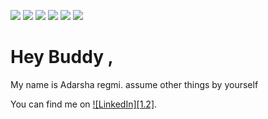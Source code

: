 

![](https://img.shields.io/badge/<Language>-<Python>-informational?style=flat&logo=<LOGO_NAME>&logoColor=white&color=2bbc8a)
![](https://img.shields.io/badge/<OS>-<Linux>-informational?style=flat&logo=<LOGO_NAME>&logoColor=white&color=2bbc8a)
![](https://img.shields.io/badge/<Language>-<Golang>-informational?style=flat&logo=<LOGO_NAME>&logoColor=white&color=2bbc8a)
![](https://img.shields.io/badge/<Packaging>-<Poetry>-informational?style=flat&logo=<LOGO_NAME>&logoColor=white&color=2bbc8a)
![](https://img.shields.io/badge/<S>-<Sanic>-informational?style=flat&logo=<LOGO_NAME>&logoColor=white&color=2bbc8a)
![](https://img.shields.io/badge/<Domain>-<ArtificialIntelligence>-informational?style=flat&logo=<LOGO_NAME>&logoColor=white&color=2bbc8a)

# Hey Buddy ,


My name is Adarsha regmi. assume other things by yourself


<!-- Actual text -->

You can find me on [![LinkedIn][1.2]][1].

<!-- Icons -->


<!-- Links to your social media accounts -->


[1]: https://www.linkedin.com/in/adarsha-regmi/

